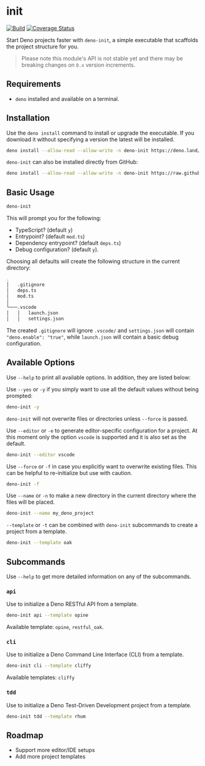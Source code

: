 # init

[![Build](https://github.com/GJZwiers/deno-init/actions/workflows/build.yaml/badge.svg)](https://github.com/GJZwiers/deno-init/actions/workflows/build.yaml)
[![Coverage Status](https://coveralls.io/repos/github/GJZwiers/deno-init/badge.svg?branch=main)](https://coveralls.io/github/GJZwiers/deno-init?branch=main)

Start Deno projects faster with `deno-init`, a simple executable that scaffolds the project structure for you.

> Please note this module's API is not stable yet and there may be breaking changes on `0.x` version increments.

## Requirements

- `deno` installed and available on a terminal.

## Installation

Use the `deno install` command to install or upgrade the executable. If you download it without specifying a version the latest will be installed.

```bash
deno install --allow-read --allow-write -n deno-init https://deno.land/x/init@0.10.0/mod.ts
```

`deno-init` can also be installed directly from GitHub:

```bash
deno install --allow-read --allow-write -n deno-init https://raw.githubusercontent.com/GJZwiers/deno-init/main/mod.ts
```

## Basic Usage

```bash
deno-init
```

This will prompt you for the following:

- TypeScript? (default `y`)
- Entrypoint? (default `mod.ts`)
- Dependency entrypoint? (default `deps.ts`)
- Debug configuration? (default `y`).

Choosing all defaults will create the following structure in the current directory:

```bash
.
│   .gitignore
│   deps.ts  
│   mod.ts
│
└───.vscode
│   │   launch.json
│   │   settings.json
```

The created `.gitignore` will ignore `.vscode/` and `settings.json` will contain `"deno.enable": "true"`, while `launch.json` will contain a basic debug configuration.

## Available Options

Use `--help` to print all available options. In addition, they are listed below:

Use `--yes` or `-y` if you simply want to use all the default values without being prompted:

```bash
deno-init -y
```

`deno-init` will not overwrite files or directories unless `--force` is passed.

Use `--editor` or `-e` to generate editor-specific configuration for a project. At this moment only the option `vscode` is supported and it is also set as the default.

```bash
deno-init --editor vscode
```

Use `--force` or `-f` in case you explicitly want to overwrite existing files. This can be helpful to re-initialize but use with caution.

```bash
deno-init -f
```

Use `--name` or `-n` to make a new directory in the current directory where the files will be placed.

```bash
deno-init --name my_deno_project
```

`--template` or `-t` can be combined with `deno-init` subcommands to create a project from a template.

```bash
deno-init --template oak
```

## Subcommands

Use `--help` to get more detailed information on any of the subcommands.

### `api`

Use to initialize a Deno RESTful API from a template.

```bash
deno-init api --template opine
```

Available template: `opine`, `restful_oak`.

### `cli`

Use to initialize a Deno Command Line Interface (CLI) from a template.

```bash
deno-init cli --template cliffy
```

Available templates: `cliffy`

### `tdd`

Use to initialize a Deno Test-Driven Development project from a template.

```bash
deno-init tdd --template rhum
```

## Roadmap

- Support more editor/IDE setups
- Add more project templates
